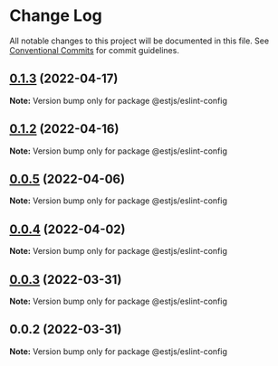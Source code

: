 # Change Log

All notable changes to this project will be documented in this file.
See [Conventional Commits](https://conventionalcommits.org) for commit guidelines.

## [0.1.3](https://github.com/estjs/eslint-config/compare/v0.1.2...v0.1.3) (2022-04-17)

**Note:** Version bump only for package @estjs/eslint-config





## [0.1.2](https://github.com/estjs/eslint-config/compare/v0.1.1...v0.1.2) (2022-04-16)

**Note:** Version bump only for package @estjs/eslint-config





## [0.0.5](https://github.com/ventjs/eslint-config/compare/v0.0.4...v0.0.5) (2022-04-06)

**Note:** Version bump only for package @estjs/eslint-config





## [0.0.4](https://github.com/ventjs/eslint-config/compare/v0.0.3...v0.0.4) (2022-04-02)

**Note:** Version bump only for package @estjs/eslint-config





## [0.0.3](https://github.com/estjs/eslint-config/compare/v0.0.2...v0.0.3) (2022-03-31)

**Note:** Version bump only for package @estjs/eslint-config





## 0.0.2 (2022-03-31)

**Note:** Version bump only for package @estjs/eslint-config
